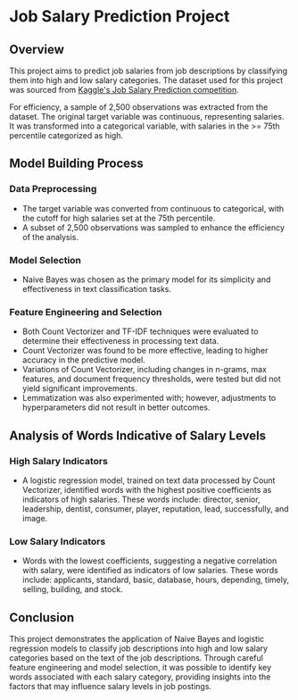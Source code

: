 # Job Salary Prediction Project

## Overview
This project aims to predict job salaries from job descriptions by classifying them into high and low salary categories. The dataset used for this project was sourced from [Kaggle's Job Salary Prediction competition](http://www.kaggle.com/c/job-salary-prediction).

For efficiency, a sample of 2,500 observations was extracted from the dataset. The original target variable was continuous, representing salaries. It was transformed into a categorical variable, with salaries in the >= 75th percentile categorized as high.

## Model Building Process

### Data Preprocessing
- The target variable was converted from continuous to categorical, with the cutoff for high salaries set at the 75th percentile.
- A subset of 2,500 observations was sampled to enhance the efficiency of the analysis.

### Model Selection
- Naive Bayes was chosen as the primary model for its simplicity and effectiveness in text classification tasks.

### Feature Engineering and Selection
- Both Count Vectorizer and TF-IDF techniques were evaluated to determine their effectiveness in processing text data.
- Count Vectorizer was found to be more effective, leading to higher accuracy in the predictive model.
- Variations of Count Vectorizer, including changes in n-grams, max features, and document frequency thresholds, were tested but did not yield significant improvements.
- Lemmatization was also experimented with; however, adjustments to hyperparameters did not result in better outcomes.

## Analysis of Words Indicative of Salary Levels

### High Salary Indicators
- A logistic regression model, trained on text data processed by Count Vectorizer, identified words with the highest positive coefficients as indicators of high salaries. These words include: director, senior, leadership, dentist, consumer, player, reputation, lead, successfully, and image.
  
### Low Salary Indicators
- Words with the lowest coefficients, suggesting a negative correlation with salary, were identified as indicators of low salaries. These words include: applicants, standard, basic, database, hours, depending, timely, selling, building, and stock.

## Conclusion
This project demonstrates the application of Naive Bayes and logistic regression models to classify job descriptions into high and low salary categories based on the text of the job descriptions. Through careful feature engineering and model selection, it was possible to identify key words associated with each salary category, providing insights into the factors that may influence salary levels in job postings.

